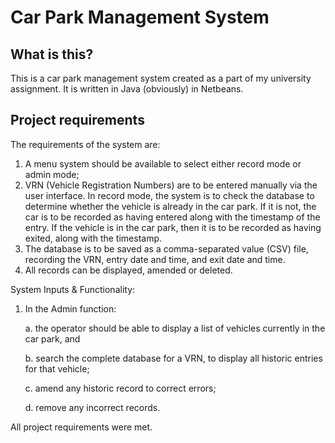 # Car Park Management System

## What is this?
This is a car park management system created as a part of my university assignment. It is written in Java (obviously) in Netbeans.

## Project requirements
The requirements of the system are:

1.	A menu system should be available to select either record mode or admin mode;
2.	VRN (Vehicle Registration Numbers) are to be entered manually via the user interface. In record mode, the system is to check the database to determine whether the vehicle is already in the car park. If it is not, the car is to be recorded as having entered along with the timestamp of the entry. If the vehicle is in the car park, then it is to be recorded as having exited, along with the timestamp.
3.	The database is to be saved as a comma-separated value (CSV) file, recording the VRN, entry date and time, and exit date and time.
4.	All records can be displayed, amended or deleted.

System Inputs & Functionality:

1.	In the Admin function: 

    a.	the operator should be able to display a list of vehicles currently in the car park, and

    b.	search the complete database for a VRN, to display all historic entries for that vehicle;

    c.	amend any historic record to correct errors;

    d.	remove any incorrect records.

All project requirements were met.